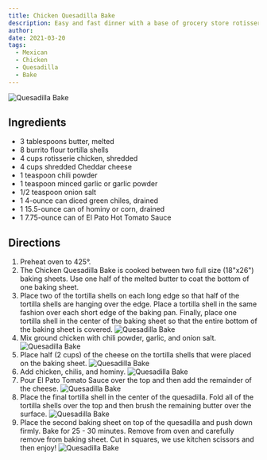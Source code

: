 ```yaml
---
title: Chicken Quesadilla Bake
description: Easy and fast dinner with a base of grocery store rotisserie chicken.  
author:
date: 2021-03-20
tags:
  - Mexican
  - Chicken
  - Quesadilla
  - Bake
---
```

![Quesadilla Bake](/static/img/20210220_QuesadillaBake-11.jpg)
## Ingredients

* 3 tablespoons butter, melted
* 8 burrito flour tortilla shells
* 4 cups rotisserie chicken, shredded
* 4 cups shredded Cheddar cheese
* 1 teaspoon chili powder
* 1 teaspoon minced garlic or garlic powder
* 1/2 teaspoon onion salt
* 1 4-ounce can diced green chiles, drained
* 1 15.5-ounce can of hominy or corn, drained
* 1 7.75-ounce can of El Pato Hot Tomato Sauce

## Directions
1. Preheat oven to 425°.
2. The Chicken Quesadilla Bake is cooked between two full size (18"x26") baking sheets. Use one half of the melted butter to coat the bottom of one baking sheet.
3. Place two of the tortilla shells on each long edge so that half of the tortilla shells are hanging over the edge. Place a tortilla shell in the same fashion over each short edge of the baking pan. Finally, place one tortilla shell in the center of the baking sheet so that the entire bottom of the baking sheet is covered.
![Quesadilla Bake](/static/img/20210220_QuesadillaBake-1.jpg)
4. Mix ground chicken with chili powder, garlic,  and onion salt.
![Quesadilla Bake](/static/img/20210220_QuesadillaBake-2.jpg)
5. Place half (2 cups) of the cheese on the tortilla shells that were placed on the baking sheet.
![Quesadilla Bake](/static/img/20210220_QuesadillaBake-3.jpg)
6. Add chicken, chilis, and hominy.
![Quesadilla Bake](/static/img/20210220_QuesadillaBake-6.jpg)
7. Pour El Pato Tomato Sauce over the top and then add the remainder of the cheese.
![Quesadilla Bake](/static/img/20210220_QuesadillaBake-8.jpg)
8. Place the final tortilla shell in the center of the quesadilla. Fold all of the tortilla shells over the top and then brush the remaining butter over the surface.
![Quesadilla Bake](/static/img/20210220_QuesadillaBake-9.jpg)
9. Place the second baking sheet on top of the quesadilla and push down firmly. Bake for 25 - 30 minutes. Remove from oven and carefully remove from baking sheet. Cut in squares, we use kitchen scissors and then enjoy!
![Quesadilla Bake](/static/img/20210220_QuesadillaBake-10.jpg) 
